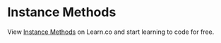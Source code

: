 # Instance Methods
<p class='util--hide'>View <a href='https://learn.co/lessons/phrg-instance-methods-readme-ruby'>Instance Methods</a> on Learn.co and start learning to code for free.</p>

